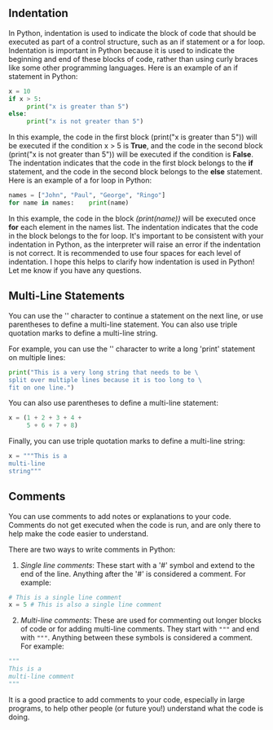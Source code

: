 ## Indentation

In Python, indentation is used to indicate the block of code that should be executed as part of a control structure, such as an if statement or a for loop. Indentation is important in Python because it is used to indicate the beginning and end of these blocks of code, rather than using curly braces like some other programming languages.
Here is an example of an if statement in Python:
```python
x = 10
if x > 5:    
     print("x is greater than 5")
else:
     print("x is not greater than 5")
```
In this example, the code in the first block (print("x is greater than 5")) will be executed if the condition x > 5 is **True**, and the code in the second block (print("x is not greater than 5")) will be executed if the condition is **False**. The indentation indicates that the code in the first block belongs to the **if** statement, and the code in the second block belongs to the **else** statement.
Here is an example of a for loop in Python:
```python
names = ["John", "Paul", "George", "Ringo"]
for name in names:    print(name)
```
In this example, the code in the block *(print(name))* will be executed once **for** each element in the names list. The indentation indicates that the code in the block belongs to the for loop.
It's important to be consistent with your indentation in Python, as the interpreter will raise an error if the indentation is not correct. It is recommended to use four spaces for each level of indentation.
I hope this helps to clarify how indentation is used in Python! Let me know if you have any questions.
## Multi-Line Statements
You can use the '\' character to continue a statement on the next line, or use parentheses to define a multi-line statement. You can also use triple quotation marks to define a multi-line string.

For example, you can use the '\' character to write a long 'print' statement on multiple lines:
```python
print("This is a very long string that needs to be \
split over multiple lines because it is too long to \
fit on one line.")
```
You can also use parentheses to define a multi-line statement:

```python
x = (1 + 2 + 3 + 4 +
     5 + 6 + 7 + 8)
```
Finally, you can use triple quotation marks to define a multi-line string:
```python
x = """This is a
multi-line
string"""
```
## Comments
You can use comments to add notes or explanations to your code. Comments do not get executed when the code is run, and are only there to help make the code easier to understand.

There are two ways to write comments in Python:
1. *Single line comments*:
These start with a '#' symbol and extend to the end of the line. Anything after the '#' is considered a comment. For example:
```python
# This is a single line comment
x = 5 # This is also a single line comment
```
2. *Multi-line comments*:
These are used for commenting out longer blocks of code or for adding multi-line comments. They start with `"""` and end with `"""`.  Anything between these symbols is considered a comment. For example:
```python
"""
This is a
multi-line comment
"""
```
It is a good practice to add comments to your code, especially in large programs, to help other people (or future you!) understand what the code is doing.